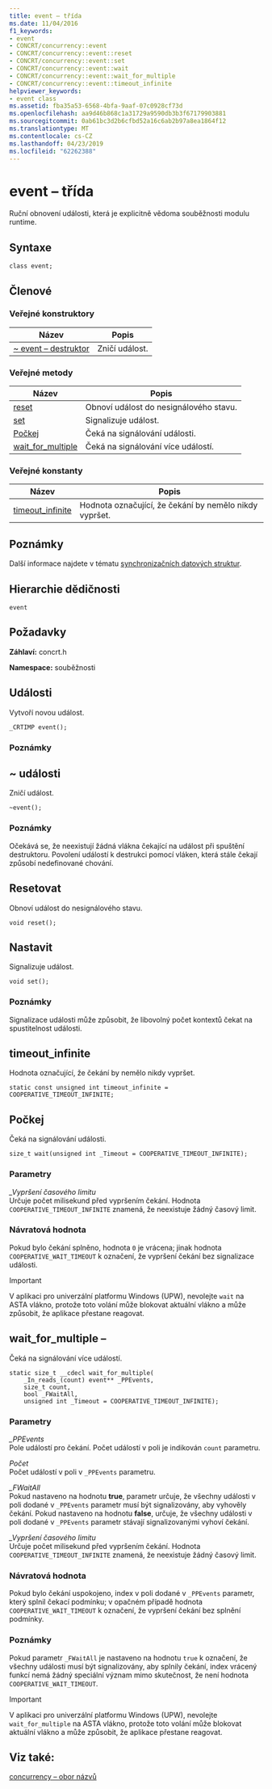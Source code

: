 ```yaml
---
title: event – třída
ms.date: 11/04/2016
f1_keywords:
- event
- CONCRT/concurrency::event
- CONCRT/concurrency::event::reset
- CONCRT/concurrency::event::set
- CONCRT/concurrency::event::wait
- CONCRT/concurrency::event::wait_for_multiple
- CONCRT/concurrency::event::timeout_infinite
helpviewer_keywords:
- event class
ms.assetid: fba35a53-6568-4bfa-9aaf-07c0928cf73d
ms.openlocfilehash: aa9d46b868c1a31729a9590db3b3f67179903881
ms.sourcegitcommit: 0ab61bc3d2b6cfbd52a16c6ab2b97a8ea1864f12
ms.translationtype: MT
ms.contentlocale: cs-CZ
ms.lasthandoff: 04/23/2019
ms.locfileid: "62262388"
---
```

# <a name="event-class"></a>event – třída

Ruční obnovení události, která je explicitně vědoma souběžnosti modulu runtime.

## <a name="syntax"></a>Syntaxe

```
class event;
```

## <a name="members"></a>Členové

### <a name="public-constructors"></a>Veřejné konstruktory

|Název|Popis|
|----------|-----------------|
|[~ event – destruktor](#dtor)|Zničí událost.|

### <a name="public-methods"></a>Veřejné metody

|Název|Popis|
|----------|-----------------|
|[reset](#reset)|Obnoví událost do nesignálového stavu.|
|[set](#set)|Signalizuje událost.|
|[Počkej](#wait)|Čeká na signálování události.|
|[wait_for_multiple](#wait_for_multiple)|Čeká na signálování více událostí.|

### <a name="public-constants"></a>Veřejné konstanty

|Název|Popis|
|----------|-----------------|
|[timeout_infinite](#timeout_infinite)|Hodnota označující, že čekání by nemělo nikdy vypršet.|

## <a name="remarks"></a>Poznámky

Další informace najdete v tématu [synchronizačních datových struktur](../../../parallel/concrt/synchronization-data-structures.md).

## <a name="inheritance-hierarchy"></a>Hierarchie dědičnosti

`event`

## <a name="requirements"></a>Požadavky

**Záhlaví:** concrt.h

**Namespace:** souběžnosti

##  <a name="ctor"></a> Události

Vytvoří novou událost.

```
_CRTIMP event();
```

### <a name="remarks"></a>Poznámky

##  <a name="dtor"></a> ~ události

Zničí událost.

```
~event();
```

### <a name="remarks"></a>Poznámky

Očekává se, že neexistují žádná vlákna čekající na událost při spuštění destruktoru. Povolení událostí k destrukci pomocí vláken, která stále čekají způsobí nedefinované chování.

##  <a name="reset"></a> Resetovat

Obnoví událost do nesignálového stavu.

```
void reset();
```

##  <a name="set"></a> Nastavit

Signalizuje událost.

```
void set();
```

### <a name="remarks"></a>Poznámky

Signalizace události může způsobit, že libovolný počet kontextů čekat na spustitelnost události.

##  <a name="timeout_infinite"></a> timeout_infinite

Hodnota označující, že čekání by nemělo nikdy vypršet.

```
static const unsigned int timeout_infinite = COOPERATIVE_TIMEOUT_INFINITE;
```

##  <a name="wait"></a> Počkej

Čeká na signálování události.

```
size_t wait(unsigned int _Timeout = COOPERATIVE_TIMEOUT_INFINITE);
```

### <a name="parameters"></a>Parametry

*_Vypršení časového limitu*<br/>
Určuje počet milisekund před vypršením čekání. Hodnota `COOPERATIVE_TIMEOUT_INFINITE` znamená, že neexistuje žádný časový limit.

### <a name="return-value"></a>Návratová hodnota

Pokud bylo čekání splněno, hodnota `0` je vrácena; jinak hodnota `COOPERATIVE_WAIT_TIMEOUT` k označení, že vypršení čekání bez signalizace události.

> [!IMPORTANT]
>  V aplikaci pro univerzální platformu Windows (UPW), nevolejte `wait` na ASTA vlákno, protože toto volání může blokovat aktuální vlákno a může způsobit, že aplikace přestane reagovat.

##  <a name="wait_for_multiple"></a> wait_for_multiple –

Čeká na signálování více událostí.

```
static size_t __cdecl wait_for_multiple(
    _In_reads_(count) event** _PPEvents,
    size_t count,
    bool _FWaitAll,
    unsigned int _Timeout = COOPERATIVE_TIMEOUT_INFINITE);
```

### <a name="parameters"></a>Parametry

*_PPEvents*<br/>
Pole událostí pro čekání. Počet událostí v poli je indikován `count` parametru.

*Počet*<br/>
Počet událostí v poli v `_PPEvents` parametru.

*_FWaitAll*<br/>
Pokud nastaveno na hodnotu **true**, parametr určuje, že všechny události v poli dodané v `_PPEvents` parametr musí být signalizovány, aby vyhověly čekání. Pokud nastaveno na hodnotu **false**, určuje, že všechny události v poli dodané v `_PPEvents` parametr stávají signalizovanými vyhoví čekání.

*_Vypršení časového limitu*<br/>
Určuje počet milisekund před vypršením čekání. Hodnota `COOPERATIVE_TIMEOUT_INFINITE` znamená, že neexistuje žádný časový limit.

### <a name="return-value"></a>Návratová hodnota

Pokud bylo čekání uspokojeno, index v poli dodané v `_PPEvents` parametr, který splnil čekací podmínku; v opačném případě hodnota `COOPERATIVE_WAIT_TIMEOUT` k označení, že vypršení čekání bez splnění podmínky.

### <a name="remarks"></a>Poznámky

Pokud parametr `_FWaitAll` je nastaveno na hodnotu `true` k označení, že všechny události musí být signalizovány, aby splnily čekání, index vrácený funkcí nemá žádný speciální význam mimo skutečnost, že není hodnota `COOPERATIVE_WAIT_TIMEOUT`.

> [!IMPORTANT]
> V aplikaci pro univerzální platformu Windows (UPW), nevolejte `wait_for_multiple` na ASTA vlákno, protože toto volání může blokovat aktuální vlákno a může způsobit, že aplikace přestane reagovat.

## <a name="see-also"></a>Viz také:

[concurrency – obor názvů](concurrency-namespace.md)
